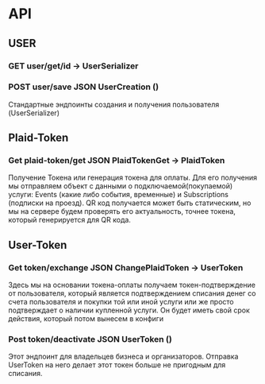 # API

## USER

### GET user/get/id -> UserSerializer

### POST user/save  JSON UserCreation ()

Стандартные эндпоинты создания и получения пользователя (UserSerializer)

## Plaid-Token

### Get plaid-token/get JSON PlaidTokenGet  -> PlaidToken

Получение Токена или генерация токена для оплаты. Для его получения мы отправляем объект с данными о подключаемой(покупаемой) услуги: Events (какие либо события, временные) и Subscriptions (подписки на проезд). QR код получается может быть статическим, но мы на сервере будем проверять его актуальность, точнее токена, который генерируется для QR кода.


## User-Token

###  Get token/exchange JSON ChangePlaidToken -> UserToken

Здесь мы на основании токена-оплаты получаем токен-подтверждение от пользователя, который является подтверждением списания денег со счета пользователя и покупки той или иной услуги или же просто подтверждает о наличии купленной услуги. Он будет иметь свой срок действия, который потом вынесем в конфиги

###  Post token/deactivate JSON UserToken ()

Этот эндпоинт для владельцев бизнеса и организаторов. Отправка UserToken на него делает этот токен больше не пригодным для списания.